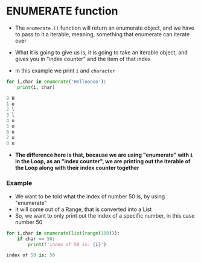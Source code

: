 # ENUMERATE function

- The `enumerate.()` function will return an enumerate object, and we have to pass to it a iterable, meaning, something that enumerate can iterate over

- What it is going to give us is, it is going to take an iterable object, and gives you in "index counter" and the item of that index

- In this example we print `i` and `character` 
```python
for i,char in enumerate('Hellooooo'):
	print(i, char)

0 H
1 e
2 l
3 l
4 o
5 o
6 o
7 o
8 o
```

- **The difference here is that, because we are using "enumerate" with `i` in the Loop, as an "index counter", we are printing out the iterable of the Loop along with their index counter together**

### Example

- We want to be told what the index of number 50 is, by using "enumerate"
- It will come out of a Range, that is converted into a List
- So, we want to only print out the index of a specific number, in this case number 50

```python
for i,char in enumerate(list(range(100))):
	if char == 50:
		print(f'index of 50 is: {i}')

index of 50 is: 50
```
